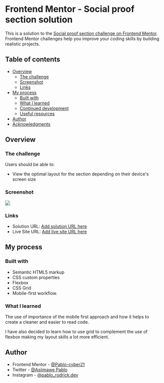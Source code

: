 # Frontend Mentor - Social proof section solution

This is a solution to the [Social proof section challenge on Frontend Mentor](https://www.frontendmentor.io/challenges/social-proof-section-6e0qTv_bA). Frontend Mentor challenges help you improve your coding skills by building realistic projects.

## Table of contents

- [Overview](#overview)
  - [The challenge](#the-challenge)
  - [Screenshot](#screenshot)
  - [Links](#links)
- [My process](#my-process)
  - [Built with](#built-with)
  - [What I learned](#what-i-learned)
  - [Continued development](#continued-development)
  - [Useful resources](#useful-resources)
- [Author](#author)
- [Acknowledgments](#acknowledgments)

## Overview

### The challenge

Users should be able to:

- View the optimal layout for the section depending on their device's screen size

### Screenshot

![]("https://github.com/Pablo-cyber21/frontend-mentor-challenges/blob/main/social-proof-section-master/social-proof-section-master/Screenshot%202021-12-20%20at%2009-28-50%20Frontend%20Mentor%20Social%20proof%20section.png")

### Links

- Solution URL: [Add solution URL here](https://your-solution-url.com)
- Live Site URL: [Add live site URL here](https://your-live-site-url.com)

## My process

### Built with

- Semantic HTML5 markup
- CSS custom properties
- Flexbox
- CSS Grid
- Mobile-first workflow.

### What I learned

The use of importance of the mobile first approach and how it helps to create a cleaner and easier to read code.

I have also decided to learn how to use grid to complement the use of flexbox making my layout skills a lot more efficient.

## Author

- Frontend Mentor - [@Pablo-cyber21](https://www.frontendmentor.io/profile/Pablo-cyber21)
- Twitter - [@Asiimawe Pablo](https://twitter.com/AsiimawePablo)
- Instagram - [@pablo_rodrick.dev](https://www.instagram.com/pablo_rodrick.dev)
